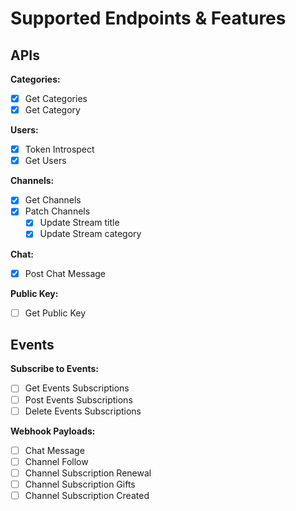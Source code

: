 # Supported Endpoints & Features

## APIs

**Categories:**

- [x] Get Categories
- [x] Get Category

**Users:**

- [x] Token Introspect
- [x] Get Users

**Channels:**

- [x] Get Channels
- [x] Patch Channels
    - [x] Update Stream title
    - [x] Update Stream category

**Chat:**

- [x] Post Chat Message

**Public Key:**

- [ ] Get Public Key

## Events

**Subscribe to Events:**

- [ ] Get Events Subscriptions
- [ ] Post Events Subscriptions
- [ ] Delete Events Subscriptions

**Webhook Payloads:**

- [ ] Chat Message
- [ ] Channel Follow
- [ ] Channel Subscription Renewal
- [ ] Channel Subscription Gifts
- [ ] Channel Subscription Created
